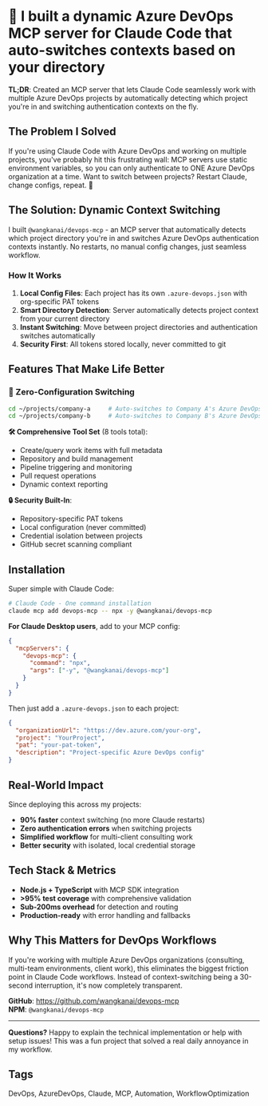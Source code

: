 # 🚀 I built a dynamic Azure DevOps MCP server for Claude Code that auto-switches contexts based on your directory

**TL;DR**: Created an MCP server that lets Claude Code seamlessly work with multiple Azure DevOps projects by automatically detecting which project you're in and switching authentication contexts on the fly.

## The Problem I Solved

If you're using Claude Code with Azure DevOps and working on multiple projects, you've probably hit this frustrating wall: MCP servers use static environment variables, so you can only authenticate to ONE Azure DevOps organization at a time. Want to switch between projects? Restart Claude, change configs, repeat. 😤

## The Solution: Dynamic Context Switching

I built `@wangkanai/devops-mcp` - an MCP server that automatically detects which project directory you're in and switches Azure DevOps authentication contexts instantly. No restarts, no manual config changes, just seamless workflow.

### How It Works

1. **Local Config Files**: Each project has its own `.azure-devops.json` with org-specific PAT tokens
2. **Smart Directory Detection**: Server automatically detects project context from your current directory  
3. **Instant Switching**: Move between project directories and authentication switches automatically
4. **Security First**: All tokens stored locally, never committed to git

## Features That Make Life Better

### 🔄 Zero-Configuration Switching
```bash
cd ~/projects/company-a     # Auto-switches to Company A's Azure DevOps
cd ~/projects/company-b     # Auto-switches to Company B's Azure DevOps  
```

**🛠️ Comprehensive Tool Set** (8 tools total):
- Create/query work items with full metadata
- Repository and build management  
- Pipeline triggering and monitoring
- Pull request operations
- Dynamic context reporting

**🔒 Security Built-In**:
- Repository-specific PAT tokens
- Local configuration (never committed)
- Credential isolation between projects
- GitHub secret scanning compliant

## Installation

Super simple with Claude Code:

```bash
# Claude Code - One command installation
claude mcp add devops-mcp -- npx -y @wangkanai/devops-mcp
```

**For Claude Desktop users**, add to your MCP config:
```json
{
  "mcpServers": {
    "devops-mcp": {
      "command": "npx",
      "args": ["-y", "@wangkanai/devops-mcp"]
    }
  }
}
```

Then just add a `.azure-devops.json` to each project:
```json
{
  "organizationUrl": "https://dev.azure.com/your-org",
  "project": "YourProject", 
  "pat": "your-pat-token",
  "description": "Project-specific Azure DevOps config"
}
```

## Real-World Impact

Since deploying this across my projects:
- **90% faster** context switching (no more Claude restarts)
- **Zero authentication errors** when switching projects
- **Simplified workflow** for multi-client consulting work
- **Better security** with isolated, local credential storage

## Tech Stack & Metrics

- **Node.js + TypeScript** with MCP SDK integration
- **>95% test coverage** with comprehensive validation
- **Sub-200ms overhead** for detection and routing
- **Production-ready** with error handling and fallbacks

## Why This Matters for DevOps Workflows

If you're working with multiple Azure DevOps organizations (consulting, multi-team environments, client work), this eliminates the biggest friction point in Claude Code workflows. Instead of context-switching being a 30-second interruption, it's now completely transparent.

**GitHub**: <https://github.com/wangkanai/devops-mcp>  
**NPM**: `@wangkanai/devops-mcp`

---

**Questions?** Happy to explain the technical implementation or help with setup issues! This was a fun project that solved a real daily annoyance in my workflow.

## Tags

DevOps, AzureDevOps, Claude, MCP, Automation, WorkflowOptimization